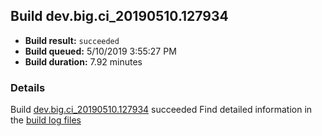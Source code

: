 ## Build dev.big.ci_20190510.127934
- **Build result:** `succeeded`
- **Build queued:** 5/10/2019 3:55:27 PM
- **Build duration:** 7.92 minutes
### Details
Build [dev.big.ci_20190510.127934](https://winappstudio.visualstudio.com/web/build.aspx?pcguid=a4ef43be-68ce-4195-a619-079b4d9834c2&builduri=vstfs%3a%2f%2f%2fBuild%2fBuild%2f27934) succeeded
Find detailed information in the [build log files](https://uwpctdiags.blob.core.windows.net/buildlogs/dev.big.ci_20190510.127934_logs.zip)
